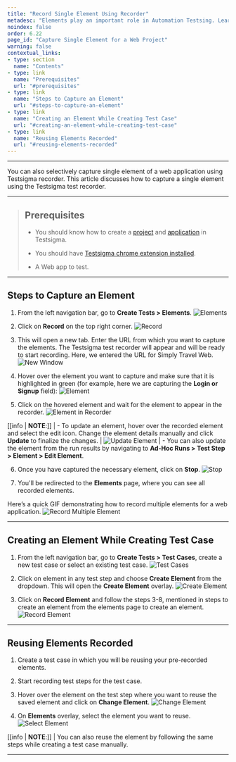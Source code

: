 ```yaml
---
title: "Record Single Element Using Recorder"
metadesc: "Elements play an important role in Automation Testsing. Learn how to capture single element for a Web Application project in Testsigma"
noindex: false
order: 6.22
page_id: "Capture Single Element for a Web Project"
warning: false
contextual_links:
- type: section
  name: "Contents"
- type: link
  name: "Prerequisites"
  url: "#prerequisites"
- type: link
  name: "Steps to Capture an Element"
  url: "#steps-to-capture-an-element"
- type: link
  name: "Creating an Element While Creating Test Case"
  url: "#creating-an-element-while-creating-test-case"
- type: link
  name: "Reusing Elements Recorded"
  url: "#reusing-elements-recorded"
---
```


---

You can also selectively capture single element of a web application using Testsigma recorder. This article discusses how to capture a single element using the Testsigma test recorder.

---


> ## **Prerequisites**
>
> - You should know how to create a [project](https://testsigma.com/docs/projects/overview/) and [application](https://testsigma.com/docs/projects/applications/) in Testsigma.
>
> - You should have [Testsigma chrome extension installed](https://testsigma.com/docs/test-step-recorder/install-chrome-extension/). 
>
> - A Web app to test.


---

## **Steps to Capture an Element**


1. From the left navigation bar, go to **Create Tests > Elements**.
![Elements](https://s3.amazonaws.com/static-docs.testsigma.com/new_images/projects/applications/rmenavelem.png)

2. Click on **Record** on the top right corner. 
![Record](https://s3.amazonaws.com/static-docs.testsigma.com/new_images/projects/applications/rmecorec.png)

3. This will open a new tab. Enter the URL from which you want to capture the elements. The Testsigma test recorder will appear and will be ready to start recording. Here, we entered the URL for Simply Travel Web.
![New Window](https://s3.amazonaws.com/static-docs.testsigma.com/new_images/projects/applications/rmenwrec.png)

4. Hover over the element you want to capture and make sure that it is highlighted in green (for example, here we are capturing the **Login or Signup** field):
![Element](https://s3.amazonaws.com/static-docs.testsigma.com/new_images/projects/applications/rmeloselm.png)

5. Click on the hovered element and wait for the element to appear in the recorder.
![Element in Recorder](https://s3.amazonaws.com/static-docs.testsigma.com/new_images/projects/applications/rmecoelm.png)

[[info | **NOTE**:]]
| - To update an element, hover over the recorded element and select the edit icon. Change the element details manually and click **Update** to finalize the changes.
|   ![Update Element](https://s3.amazonaws.com/static-docs.testsigma.com/new_images/projects/applications/cseuelm.png)
| - You can also update the element from the run results by navigating to **Ad-Hoc Runs > Test Step > Element > Edit Element**.

6. Once you have captured the necessary element, click on **Stop**.
![Stop](https://s3.amazonaws.com/static-docs.testsigma.com/new_images/projects/applications/rsecosp.png)

7. You'll be redirected to the **Elements** page, where you can see all recorded elements.

Here’s a quick GIF demonstrating how to record multiple elements for a web application. 
![Record Multiple Element](https://s3.amazonaws.com/static-docs.testsigma.com/new_images/projects/applications/RecordMultipleElements.gif)


---

## **Creating an Element While Creating Test Case**

1. From the left navigation bar, go to **Create Tests > Test Cases**, create a new test case or select an existing test case.
![Test Cases](https://s3.amazonaws.com/static-docs.testsigma.com/new_images/projects/applications/csenavtcs.png)

2. Click on element in any test step and choose **Create Element** from the dropdown. This will open the **Create Element** overlay. 
![Create Element](https://s3.amazonaws.com/static-docs.testsigma.com/new_images/projects/applications/csecocefdd.png)

3. Click on **Record Element** and follow the steps 3-8, mentioned in steps to create an element from the elements page to create an element.
![Record Element](https://s3.amazonaws.com/static-docs.testsigma.com/new_images/projects/applications/rsecorfueol.png)



---

## **Reusing Elements Recorded**

1. Create a test case in which you will be reusing your pre-recorded elements.

2. Start recording test steps for the test case.

3. Hover over the element on the test step where you want to reuse the saved element and click on **Change Element**.
![Change Element](https://s3.amazonaws.com/static-docs.testsigma.com/new_images/projects/applications/ruelmcelm.png)

4. On **Elements** overlay, select the element you want to reuse.
![Select Element](https://s3.amazonaws.com/static-docs.testsigma.com/new_images/projects/applications/ruelmse.png)

[[info | **NOTE**:]]
| You can also reuse the element by following the same steps while creating a test case manually.

---